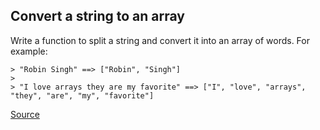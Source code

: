## Convert a string to an array

Write a function to split a string and convert it into an array of words. For example:

```text
> "Robin Singh" ==> ["Robin", "Singh"]
>
> "I love arrays they are my favorite" ==> ["I", "love", "arrays", "they", "are", "my", "favorite"]
```

[Source](https://www.codewars.com/kata/57e76bc428d6fbc2d500036d/train/python)